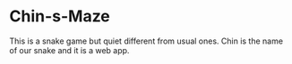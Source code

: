 # Chin-s-Maze
This is a snake game but quiet different from usual ones.
Chin is the name of our snake and it is a web app.
